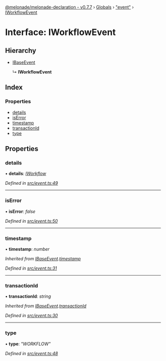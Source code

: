 [@melonade/melonade-declaration - v0.7.7](../README.md) › [Globals](../globals.md) › ["event"](../modules/_event_.md) › [IWorkflowEvent](_event_.iworkflowevent.md)

# Interface: IWorkflowEvent

## Hierarchy

* [IBaseEvent](_event_.ibaseevent.md)

  ↳ **IWorkflowEvent**

## Index

### Properties

* [details](_event_.iworkflowevent.md#details)
* [isError](_event_.iworkflowevent.md#iserror)
* [timestamp](_event_.iworkflowevent.md#timestamp)
* [transactionId](_event_.iworkflowevent.md#transactionid)
* [type](_event_.iworkflowevent.md#type)

## Properties

###  details

• **details**: *[IWorkflow](_workflow_.iworkflow.md)*

*Defined in [src/event.ts:49](https://github.com/devit-tel/melonade-declaration/blob/3e3ea40/src/event.ts#L49)*

___

###  isError

• **isError**: *false*

*Defined in [src/event.ts:50](https://github.com/devit-tel/melonade-declaration/blob/3e3ea40/src/event.ts#L50)*

___

###  timestamp

• **timestamp**: *number*

*Inherited from [IBaseEvent](_event_.ibaseevent.md).[timestamp](_event_.ibaseevent.md#timestamp)*

*Defined in [src/event.ts:31](https://github.com/devit-tel/melonade-declaration/blob/3e3ea40/src/event.ts#L31)*

___

###  transactionId

• **transactionId**: *string*

*Inherited from [IBaseEvent](_event_.ibaseevent.md).[transactionId](_event_.ibaseevent.md#transactionid)*

*Defined in [src/event.ts:30](https://github.com/devit-tel/melonade-declaration/blob/3e3ea40/src/event.ts#L30)*

___

###  type

• **type**: *"WORKFLOW"*

*Defined in [src/event.ts:48](https://github.com/devit-tel/melonade-declaration/blob/3e3ea40/src/event.ts#L48)*
